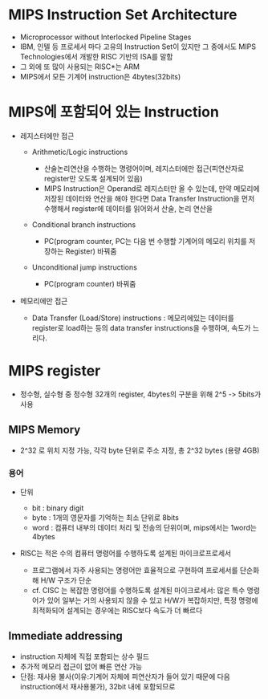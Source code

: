 # MIPS Instruction Set Architecture

- Microprocessor without Interlocked Pipeline Stages
- IBM, 인텔 등 프로세서 마다 고유의 Instruction Set이 있지만 그 중에서도 MIPS Technologies에서 개발한 RISC 기반의 ISA를 말함
- 그 외에 또 많이 사용되는 RISC\*는 ARM
- MIPS에서 모든 기계어 instruction은 4bytes(32bits)

# MIPS에 포함되어 있는 Instruction

- 레지스터에만 접근

  - Arithmetic/Logic instructions
    - 산술논리연산을 수행하는 명령어이며, 레지스터에만 접근(피연산자로 register만 오도록 설계되어 있음)
    - MIPS Instruction은 Operand로 레지스터만 올 수 있는데, 만약 메모리에 저장된 데이터와 연산을 해야 한다면 Data Transfer Instruction을 먼저 수행해서 register에 데이터를 읽어와서 산술, 논리 연산을 
  - Conditional branch instructions
    -  PC(program counter, PC는 다음 번 수행할 기계어의 메모리 위치를 저장하는 Register) 바꿔줌
   
  - Unconditional jump instructions
    - PC(program counter) 바꿔줌
    

- 메모리에만 접근
  - Data Transfer (Load/Store) instructions : 메모리에있는 데이터를 register로 load하는 등의 data transfer instructions을 수행하며, 속도가 느리다.

# MIPS register

- 정수형, 실수형 중 정수형 32개의 register, 4bytes의 구분을 위해 2^5 -> 5bits가 사용

## MIPS Memory

- 2^32 로 위치 지정 가능, 각각 byte 단위로 주소 지정, 총 2^32 bytes (용량 4GB)

### 용어

- 단위

  - bit : binary digit
  - byte : 1개의 영문자를 기억하는 최소 단위로 8bits
  - word : 컴퓨터 내부의 데이터 처리 및 전송의 단위이며, mips에서는 1word는 4bytes

- RISC는 적은 수의 컴퓨터 명령어를 수행하도록 설계된 마이크로프로세서
  - 프로그램에서 자주 사용되는 명령어만 효율적으로 구현하여 프로세서를 단순화해 H/W 구조가 단순
  - cf. CISC 는 복잡한 명령어를 수행하도록 설계된 마이크로세서: 많은 특수 명령어가 있어 일부는 거의 사용되지 않을 수 있고 H/W가 복잡하지만, 특정 명령에 최적화되어 설계되는 경우에는 RISC보다 속도가 더 빠르다


## Immediate addressing
- instruction 자체에 직접 포함되는 상수 필드
- 추가적 메모리 접근이 없어 빠른 연산 가능
- 단점: 재사용 불사(이유:기계어 자체에 피연산자가 들어 있기 때문에 다음 instruction에서 재사용불가), 32bit 내에 포함되므로 
